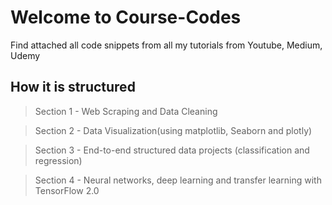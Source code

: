 # Welcome to Course-Codes

Find attached all code snippets from all my tutorials from Youtube, Medium, Udemy

## How it is structured 

> Section 1 - Web Scraping and Data Cleaning

> Section 2 - Data Visualization(using matplotlib, Seaborn and plotly)

> Section 3 - End-to-end structured data projects (classification and regression)

> Section 4 - Neural networks, deep learning and transfer learning with TensorFlow 2.0
